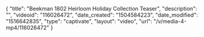 {
    "title": "Beekman 1802 Heirloom Holiday Collection Teaser",
    "description": "",
    "videoid": "116026472",
    "date_created": "1504584223",
    "date_modified": "1516642835",
    "type": "captivate",
    "layout": "video",
    "url": "\/v\/media-4-mp4\/116026472"
}